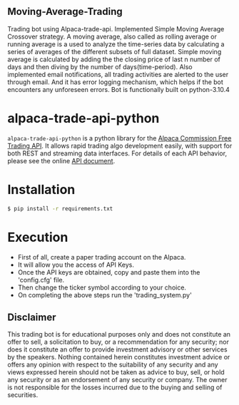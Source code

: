 ## Moving-Average-Trading
Trading bot using Alpaca-trade-api. 
Implemented Simple Moving Average Crossover strategy. 
A moving average, also called as rolling average or running average is a used to analyze the time-series data by calculating a series of averages of the different subsets of full dataset. Simple moving average is calculated by adding the the closing price of last n number of days and then diving by the number of days(time-period).
Also implemented email notifications, all trading activities are alerted to the user through email. And it has error logging mechanism, which helps if the bot encounters any unforeseen errors.
Bot is functionally built on python-3.10.4

# alpaca-trade-api-python
`alpaca-trade-api-python` is a python library for the [Alpaca Commission Free Trading API](https://alpaca.markets).
It allows rapid trading algo development easily, with support for
both REST and streaming data interfaces. For details of each API behavior,
please see the online [API document](https://alpaca.markets/docs/api-documentation/api-v2/market-data/alpaca-data-api-v2/).

# Installation 
```bash
$ pip install -r requirements.txt
```

# Execution
* First of all, create a paper trading account on the Alpaca.
* It will allow you the access of API Keys.
* Once the API keys are obtained, copy and paste them into the 'config.cfg' file.
* Then change the ticker symbol according to your choice.
* On completing the above steps run the 'trading_system.py'

## Disclaimer
This trading bot is for educational purposes only and does not constitute an offer to
sell, a solicitation to buy, or a recommendation for any security; nor does it
constitute an offer to provide investment advisory or other services by the
speakers. Nothing contained herein constitutes investment advice or offers any
opinion with respect to the suitability of any security and any views expressed
herein should not be taken as advice to buy, sell, or hold any security or as an
endorsement of any security or company. The owner is not responsible for the
losses incurred due to the buying and selling of securities.
